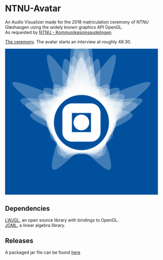 # NTNU-Avatar

An Audio Visualizer made for the 2018 matriculation ceremony of NTNU Gløshaugen using the widely known graphics API OpenGL.  
As requested by [NTNU - Kommunikasjonsavdelingen](https://www.ntnu.no/adm/komm)

[The ceremony](https://livestream.com/accounts/4172561/events/8328640/player?width=640&height=360&enableInfoAndActivity=true&defaultDrawer=&autoPlay=true&mute=false). The avatar starts an interview at roughly 48:30.

![image](https://raw.githubusercontent.com/Henfau/NTNU-Avatar/master/avatarScreenshot.PNG?token=AZgp0HNeOmb7Eeot5_9_z5zgFYN2v9Ibks5bnOlcwA%3D%3D)

## Dependencies
[LWJGL](https://github.com/LWJGL/lwjgl3), an open source library with bindings to OpenGL.  
[JOML](https://github.com/JOML-CI/JOML), a linear algebra library.

## Releases

A packaged jar file can be found [here](https://drive.google.com/open?id=1roHHW8dYt3PGh2mp-q2nX3x1GoPAFNOj)
